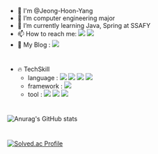 - 👋 I'm @Jeong-Hoon-Yang
- 🔭 I’m computer engineering major
- 🌱 I’m currently learning Java, Spring at SSAFY
- 📫 How to reach me:  <a href="mailto: yjhoon3658@naver.com" target="_blank"><img src="https://img.shields.io/badge/yjhoon3658@naver.com-brightgreen?style=flat-square&logo=Naver&logoColor=white"/></a> <a href="mailto: yjhoon36589@gmail.com" target="_blank"><img src="https://img.shields.io/badge/yjhoon36589@gmail.com-red?style=flat-square&logo=Gmail&logoColor=white"/></a>
- 📃 My Blog : <a href="mailto: https://babydeveloperdiary.tistory.com/" target="_blank"><img src="https://img.shields.io/badge/https://babydeveloperdiary.tistory.com/-black?style=flat-square&logo=Tistory&logoColor=white"/></a>

#
- 🔥 TechSkill
  - language : <img src="https://img.shields.io/badge/C-A8B9CC?style=flat&logo=C&logoColor=white"/> <img src="https://img.shields.io/badge/C++-00599C?style=flat&logo=C%2B%2B&logoColor=white"> <img src="https://img.shields.io/badge/java-yellow?style=flat&logo=OpenJDK&logoColor=white"/> <img src="https://img.shields.io/badge/JavaScript-F7DF1E?style=flat&logo=JavaScript&logoColor=white"/> 
  - framework : <img src="https://img.shields.io/badge/ReactNative-61DAFB?style=flat&logo=React&logoColor=white"/>  
  - tool : <img src="https://img.shields.io/badge/Notion-000000?style=flat&logo=Notion&logoColor=white"/> <img src="https://img.shields.io/badge/Github-181717?style=flat&logo=Github&logoColor=white"/> <img src="https://img.shields.io/badge/Git-F05032?style=flat&logo=Git&logoColor=white"/>

#
![Anurag's GitHub stats](https://github-readme-stats.vercel.app/api?username=Jeong-Hoon-Yang&show_icons=true&theme=tokyonight)

#
[![Solved.ac Profile](http://mazassumnida.wtf/api/v2/generate_badge?boj=yjhoon3658)](https://solved.ac/yjhoon3658/)
